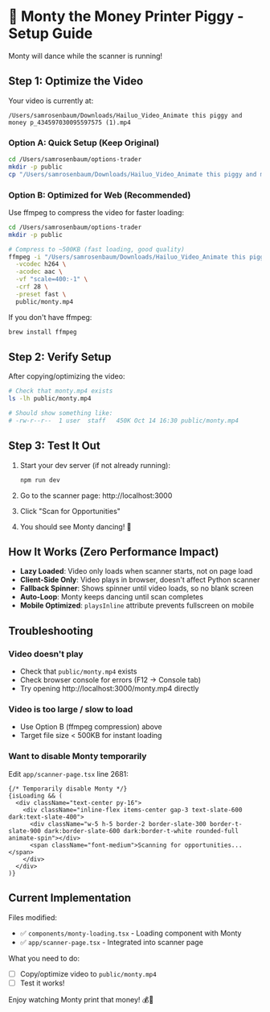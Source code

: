 # 🐷 Monty the Money Printer Piggy - Setup Guide

Monty will dance while the scanner is running!

## Step 1: Optimize the Video

Your video is currently at:
```
/Users/samrosenbaum/Downloads/Hailuo_Video_Animate this piggy and money p_434597030095597575 (1).mp4
```

### Option A: Quick Setup (Keep Original)
```bash
cd /Users/samrosenbaum/options-trader
mkdir -p public
cp "/Users/samrosenbaum/Downloads/Hailuo_Video_Animate this piggy and money p_434597030095597575 (1).mp4" public/monty.mp4
```

### Option B: Optimized for Web (Recommended)
Use ffmpeg to compress the video for faster loading:
```bash
cd /Users/samrosenbaum/options-trader
mkdir -p public

# Compress to ~500KB (fast loading, good quality)
ffmpeg -i "/Users/samrosenbaum/Downloads/Hailuo_Video_Animate this piggy and money p_434597030095597575 (1).mp4" \
  -vcodec h264 \
  -acodec aac \
  -vf "scale=400:-1" \
  -crf 28 \
  -preset fast \
  public/monty.mp4
```

If you don't have ffmpeg:
```bash
brew install ffmpeg
```

## Step 2: Verify Setup

After copying/optimizing the video:
```bash
# Check that monty.mp4 exists
ls -lh public/monty.mp4

# Should show something like:
# -rw-r--r--  1 user  staff   450K Oct 14 16:30 public/monty.mp4
```

## Step 3: Test It Out

1. Start your dev server (if not already running):
   ```bash
   npm run dev
   ```

2. Go to the scanner page: http://localhost:3000

3. Click "Scan for Opportunities"

4. You should see Monty dancing! 🎉

## How It Works (Zero Performance Impact)

- **Lazy Loaded**: Video only loads when scanner starts, not on page load
- **Client-Side Only**: Video plays in browser, doesn't affect Python scanner
- **Fallback Spinner**: Shows spinner until video loads, so no blank screen
- **Auto-Loop**: Monty keeps dancing until scan completes
- **Mobile Optimized**: `playsInline` attribute prevents fullscreen on mobile

## Troubleshooting

### Video doesn't play
- Check that `public/monty.mp4` exists
- Check browser console for errors (F12 → Console tab)
- Try opening http://localhost:3000/monty.mp4 directly

### Video is too large / slow to load
- Use Option B (ffmpeg compression) above
- Target file size < 500KB for instant loading

### Want to disable Monty temporarily
Edit `app/scanner-page.tsx` line 2681:
```tsx
{/* Temporarily disable Monty */}
{isLoading && (
  <div className="text-center py-16">
    <div className="inline-flex items-center gap-3 text-slate-600 dark:text-slate-400">
      <div className="w-5 h-5 border-2 border-slate-300 border-t-slate-900 dark:border-slate-600 dark:border-t-white rounded-full animate-spin"></div>
      <span className="font-medium">Scanning for opportunities...</span>
    </div>
  </div>
)}
```

## Current Implementation

Files modified:
- ✅ `components/monty-loading.tsx` - Loading component with Monty
- ✅ `app/scanner-page.tsx` - Integrated into scanner page

What you need to do:
- [ ] Copy/optimize video to `public/monty.mp4`
- [ ] Test it works!

Enjoy watching Monty print that money! 💰🐷
